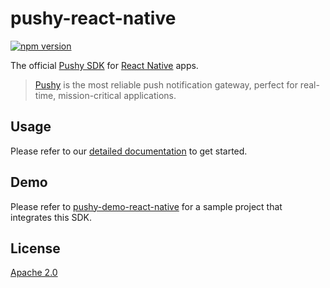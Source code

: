 # pushy-react-native
[![npm version](https://badge.fury.io/js/pushy-react-native.svg)](https://www.npmjs.com/package/pushy-react-native)

The official [Pushy SDK](https://pushy.me/) for [React Native](https://facebook.github.io/react-native/) apps.

> [Pushy](https://pushy.me/) is the most reliable push notification gateway, perfect for real-time, mission-critical applications.

## Usage

Please refer to our [detailed documentation](https://pushy.me/docs/additional-platforms/react-native) to get started.

## Demo

Please refer to [pushy-demo-react-native](https://github.com/pushy-me/pushy-demo-react-native) for a sample project that integrates this SDK.

## License

[Apache 2.0](LICENSE)
